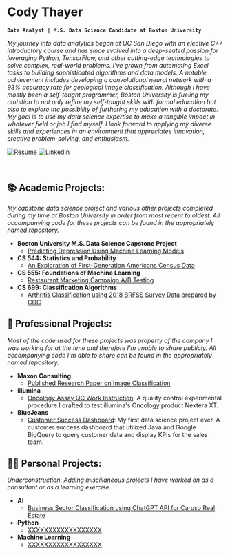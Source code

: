 # Cody Thayer

**`Data Analyst | M.S. Data Science Candidate at Boston University`**

*My journey into data analytics began at UC San Diego with an elective C++ introductory course and has since evolved into a deep-seated passion for leveraging Python, TensorFlow, and other cutting-edge technologies to solve complex, real-world problems. I've grown from automating Excel tasks to building sophisticated algorithms and data models. A notable achievement includes developing a convolutional neural network with a 93% accuracy rate for geological image classification. Although I have mostly been a self-taught programmer, Boston University is fueling my ambition to not only refine my self-taught skills with formal education but also to explore the possibility of furthering my education with a doctorate. My goal is to use my data science expertise to make a tangible impact in whatever field or job I find myself. I look forward to applying my diverse skills and experiences in an environment that appreciates innovation, creative problem-solving, and enthusiasm.*

<p align="left">
       <a href="https://github.com/codythayer/codythayer/blob/main/Cody%20Thayer%20Resume.pdf">
         <img alt="Resume" title="Check out my resume" src="https://custom-icon-badges.demolab.com/badge/Resume-White?style=for-the-badge&logo=project-roadmap&logoColor=white&color=lightgrey"/></a> 
      <a href="https://www.linkedin.com/in/codythayer/">
         <img alt="LinkedIn" title="Connect with me on LinkedIn" src="https://custom-icon-badges.demolab.com/badge/Linkedin-White?style=for-the-badge&logo=linkedin&logoColor=white&color=236ad3"/></a> 
   </p>

<!--How I created these badges, was a process.
Followed this guide: https://github.com/DenverCoder1/custom-icon-badges/blob/main/README.md#%EF%B8%8F-existing-logos
And watched this video: https://www.youtube.com/watch?v=9A8sQZDRn5o
![Static Badge](https://custom-icon-badges.demolab.com/badge/Resume-White?style=for-the-badge&logo=project-roadmap&logoColor=white&color=lightgrey)
![Static Badge](https://custom-icon-badges.demolab.com/badge/Linkedin-White?style=for-the-badge&logo=linkedin&logoColor=white&color=236ad3) -->

<br>

<h2>📚 Academic Projects:</h2>

*My capstone data science project and various other projects completed during my time at Boston University in order from most recent to oldest. All accompanying code for these projects can be found in the appropriately named repository.*

- <b>Boston University M.S. Data Science Capstone Project</b>
  - [Predicting Depression Using Machine Learning Models](https://github.com/codythayer/depression_capstone/blob/main/README.md)
- <b>CS 544: Statistics and Probability</b>
  - [An Exploration of First-Generation Americans Census Data](https://codythayer.github.io/us-census-project/)
- <b>CS 555: Foundations of Machine Learning</b>
  - [Restaurant Marketing Campaign A/B Testing](https://codythayer.github.io/restaurant-marketing-campaign/)
- <b>CS 699: Classification Algorithms</b>
  - [Arthritis Classification using 2018 BRFSS Survey Data prepared by CDC](https://github.com/codythayer/arthritis-classification/blob/main/Final%20Report.pdf)

<h2>💼 Professional Projects:</h2>

*Most of the code used for these projects was property of the company I was working for at the time and therefore I'm unable to share publicly. All accompanying code I'm able to share can be found in the appropriately named repository.*

- <b>Maxon Consulting</b>
  - [Published Research Paper on Image Classification](https://github.com/codythayer/maxon-consulting/blob/main/Maxon%20Consulting%20SPE%20Paper.pdf)
- <b>illumina</b>
  <!--- [Waterspider Project Imaging](https://github.com/codythayer/maxon-consulting/blob/main/Maxon%20Consulting%20SPE%20Paper.pdf)--->
  - [Oncology Assay QC Work Instruction](https://github.com/codythayer/illumina/blob/main/Nextera%20Flex%20Assay%20Final-compressed.pdf): A quality control experimental procedure I drafted to test illumina's Oncology product Nextera XT.
- <b>BlueJeans</b>
  - [Customer Success Dashboard](https://docs.google.com/spreadsheets/d/1krB2wzarUBy9Is6ge7lif8Dl4DEOrKR9Z4ubDQWUtwQ/edit?usp=sharing): My first data science project ever. A customer success dashboard that utilized Java and Google BigQuery to query customer data and display KPIs for the sales team.

<h2>👨‍💻 Personal Projects:</h2>

*Underconstruction. Adding miscillaneous projects I have worked on as a consultant or as a learning exercise.*

- <b>AI</b>
  - [Business Sector Classification using ChatGPT API for Caruso Real Estate](https://colab.research.google.com/drive/11uKzmxUo6VgsLbPRFy3MUt8pECKtxBlR?usp=sharing)
- <b>Python</b>
  - [XXXXXXXXXXXXXXXXXX](https://github.com/codythayer/depression_capstone/blob/main/README.md)
- <b>Machine Learning</b>
  - [XXXXXXXXXXXXXXXXXX](https://github.com/codythayer/depression_capstone/blob/main/README.md)



